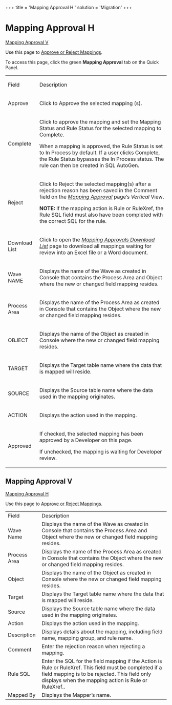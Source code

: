 +++
title = 'Mapping Approval H <span id="top"></span>'
solution = 'Migration'
+++

# Mapping Approval H <span id="top"></span>

[Mapping Approval V](#MappingV)

<div class="use">

Use this page to [Approve or Reject
Mappings](../Use_Cases/Approve_or_Reject_Mappings).

</div>

To access this page, click the green
<span style="font-weight: bold;">Mapping Approval</span> tab on the
Quick Panel.

<table>
<tbody>
<tr class="odd">
<td><p>Field</p></td>
<td><p>Description</p></td>
</tr>
<tr class="even">
<td><p>Approve</p></td>
<td><p>Click to Approve the selected mapping (s).</p></td>
</tr>
<tr class="odd">
<td><p>Complete</p></td>
<td><p>Click to approve the mapping and set the Mapping Status and Rule Status for the selected mapping to Complete.</p>
<p>When a mapping is approved, the Rule Status is set to In Process by default. If a user clicks Complete, the Rule Status bypasses the In Process status. The rule can then be created in SQL AutoGen.</p></td>
</tr>
<tr class="even">
<td><p>Reject</p></td>
<td><p>Click to Reject the selected mapping(s) after a rejection reason has been saved in the Comment field on the <em><a href="#">Mapping Approval</a></em> page’s <em>Vertical</em> View.</p>
<p><strong>NOTE:</strong> If the mapping action is Rule or RuleXref, the Rule SQL field must also have been completed with the correct SQL for the rule.</p></td>
</tr>
<tr class="odd">
<td><p>Download List</p></td>
<td><p>Click to open the <span style="font-style: italic;"><a href="Mapping_Approvals_Download_List">Mapping Approvals Download List</a></span> page to download all mappings waiting for review into an Excel file or a Word document.</p></td>
</tr>
<tr class="even">
<td><p>Wave NAME</p></td>
<td><p>Displays the name of the Wave as created in Console that contains the Process Area and Object where the new or changed field mapping resides.</p></td>
</tr>
<tr class="odd">
<td><p>Process Area</p></td>
<td><p>Displays the name of the Process Area as created in Console that contains the Object where the new or changed field mapping resides.</p></td>
</tr>
<tr class="even">
<td><p>OBJECT</p></td>
<td><p>Displays the name of the Object as created in Console where the new or changed field mapping resides.</p></td>
</tr>
<tr class="odd">
<td><p>TARGET</p></td>
<td><p>Displays the Target table name where the data that is mapped will reside.</p></td>
</tr>
<tr class="even">
<td><p>SOURCE</p></td>
<td><p>Displays the Source table name where the data used in the mapping originates.</p></td>
</tr>
<tr class="odd">
<td><p><span id="Mapping Actions" class="popUpLink">ACTION</span></p></td>
<td><p>Displays the action used in the mapping.</p></td>
</tr>
<tr class="even">
<td><p>Approved</p></td>
<td><p>If checked, the selected mapping has been approved by a Developer on this page.</p>
<p>If unchecked, the mapping is waiting for Developer review.</p></td>
</tr>
</tbody>
</table>

## <span id="MappingV"></span>Mapping Approval V

[Mapping Approval H](#top)

<div class="use">

Use this page to [Approve or Reject
Mappings](../Use_Cases/Approve_or_Reject_Mappings).

</div>

|                                                            |                                                                                                                                                                                                                  |
| ---------------------------------------------------------- | ---------------------------------------------------------------------------------------------------------------------------------------------------------------------------------------------------------------- |
| Field                                                      | Description                                                                                                                                                                                                      |
| Wave Name                                                  | Displays the name of the Wave as created in Console that contains the Process Area and Object where the new or changed field mapping resides.                                                                    |
| Process Area                                               | Displays the name of the Process Area as created in Console that contains the Object where the new or changed field mapping resides.                                                                             |
| Object                                                     | Displays the name of the Object as created in Console where the new or changed field mapping resides.                                                                                                            |
| Target                                                     | Displays the Target table name where the data that is mapped will reside.                                                                                                                                        |
| Source                                                     | Displays the Source table name where the data used in the mapping originates.                                                                                                                                    |
| <span id="Mapping Actions" class="popUpLink">Action</span> | Displays the action used in the mapping.                                                                                                                                                                         |
| Description                                                | Displays details about the mapping, including field name, mapping group, and rule name.                                                                                                                          |
| Comment                                                    | Enter the rejection reason when rejecting a mapping.                                                                                                                                                             |
| Rule SQL                                                   | Enter the SQL for the field mapping if the Action is Rule or RuleXref. This field must be completed if a field mapping is to be rejected. This field only displays when the mapping action is Rule or RuleXref.. |
| Mapped By                                                  | Displays the Mapper’s name.                                                                                                                                                                                      |
